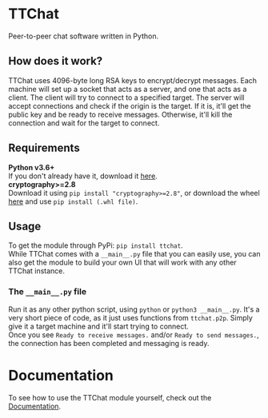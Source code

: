 # TTChat
Peer-to-peer chat software written in Python.

## How does it work?
TTChat uses 4096-byte long RSA keys to encrypt/decrypt messages. Each machine will set up a socket that acts as a server, and one that acts as a client. The client will try to connect to a specified target. The server will accept connections and check if the origin is the target. If it is, it'll get the public key and be ready to receive messages. Otherwise, it'll kill the connection and wait for the target to connect.

## Requirements
**Python v3.6+**  
If you don't already have it, download it [here](https://www.python.org/downloads/).  
**cryptography>=2.8**  
Download it using `pip install "cryptography>=2.8"`, or download the wheel [here](https://pypi.org/project/cryptography/2.8/#files) and use `pip install (.whl file)`.

## Usage
To get the module through PyPi: `pip install ttchat`.  
While TTChat comes with a `__main__.py` file that you can easily use, you can also get the module to build your own UI that will work with any other TTChat instance.  

### The `__main__.py` file
Run it as any other python script, using `python` or `python3 __main__.py`. It's a very short piece of code, as it just uses functions from `ttchat.p2p`. Simply give it a target machine and it'll start trying to connect.  
Once you see `Ready to receive messages.` and/or `Ready to send messages.`, the connection has been completed and messaging is ready.

# Documentation
To see how to use the TTChat module yourself, check out the [Documentation](https://github.com/MysteryBlokHed/ttchat/wiki).
